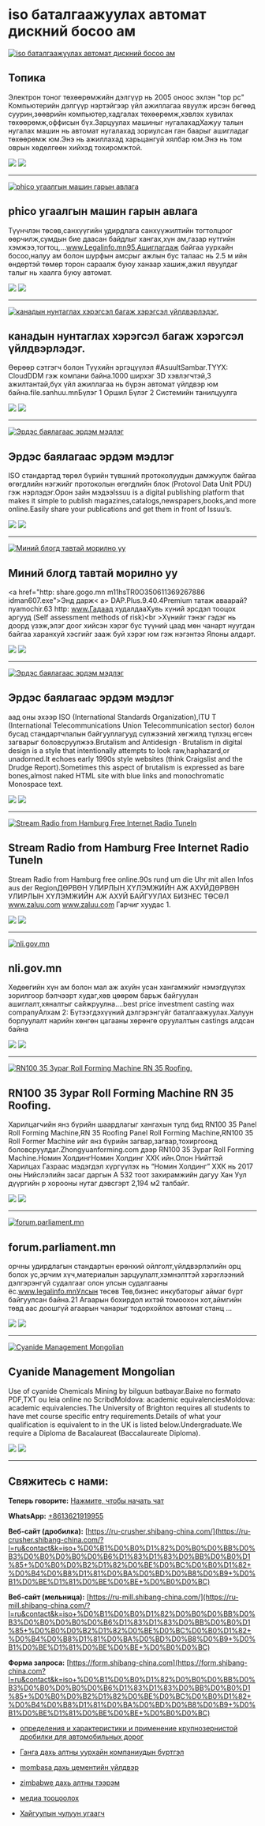 # iso баталгаажуулах автомат дискний босоо ам

<a href="https://swt.shibang-china.com/?l=ru&img&k=iso+%D0%B1%D0%B0%D1%82%D0%B0%D0%BB%D0%B3%D0%B0%D0%B0%D0%B6%D1%83%D1%83%D0%BB%D0%B0%D1%85+%D0%B0%D0%B2%D1%82%D0%BE%D0%BC%D0%B0%D1%82+%D0%B4%D0%B8%D1%81%D0%BA%D0%BD%D0%B8%D0%B9+%D0%B1%D0%BE%D1%81%D0%BE%D0%BE+%D0%B0%D0%BC" target="_blank">![iso баталгаажуулах автомат дискний босоо ам](http://static.shibang-china.com/all-800x300/245.jpg)</a>

## Топика
Электрон тоног төхөөрөмжийн дэлгүүр нь 2005 оноос эхлэн &quot;top pc&quot; Компьютерийн дэлгүүр нэртэйгээр үйл ажиллагаа явуулж ирсэн бөгөөд суурин,зөөврийн компьютер,хадгалах төхөөрөмж,хэвлэх хувилах төхөөрөмж,оффисын бүх.Зарцуулах машиныг нугалахадХажуу талын нугалах машин нь автомат нугалахад зориулсан ган баарыг ашигладаг төхөөрөмж юм.Энэ нь ажиллахад харьцангуй хялбар юм.Энэ нь том оврын хөдөлгөөн хийхэд тохиромжтой.


<a href="https://whatsapp.shibangsoft.com/WhatsApp.php" target="_blank" title="WhatsApp">![](http://static.shibang-china.com/icon/whatsapp.png)</a> <a href="https://swt.shibang-china.com/?l=ru&icon&k=iso+%D0%B1%D0%B0%D1%82%D0%B0%D0%BB%D0%B3%D0%B0%D0%B0%D0%B6%D1%83%D1%83%D0%BB%D0%B0%D1%85+%D0%B0%D0%B2%D1%82%D0%BE%D0%BC%D0%B0%D1%82+%D0%B4%D0%B8%D1%81%D0%BA%D0%BD%D0%B8%D0%B9+%D0%B1%D0%BE%D1%81%D0%BE%D0%BE+%D0%B0%D0%BC" target="_blank">![](http://static.shibang-china.com/icon/chat-ru.png)</a>

---

<a href="https://swt.shibang-china.com/?l=ru&img&k=iso+%D0%B1%D0%B0%D1%82%D0%B0%D0%BB%D0%B3%D0%B0%D0%B0%D0%B6%D1%83%D1%83%D0%BB%D0%B0%D1%85+%D0%B0%D0%B2%D1%82%D0%BE%D0%BC%D0%B0%D1%82+%D0%B4%D0%B8%D1%81%D0%BA%D0%BD%D0%B8%D0%B9+%D0%B1%D0%BE%D1%81%D0%BE%D0%BE+%D0%B0%D0%BC" target="_blank">![phico угаалгын машин гарын авлага](http://static.shibang-china.com/all-800x300/721.jpg)</a>

## phico угаалгын машин гарын авлага
Түүнчлэн төсөв,санхүүгийн удирдлага санхүүжилтийн тогтолцоог өөрчилж,сумдын бие даасан байдлыг хангах,хүн ам,газар нутгийн хэмжээ,тогтоц,…www.Legalinfo.mn95.Ашиглагдаж байгаа уурхайн босоо,налуу ам болон шурфын амсрыг ажлын бус талаас нь 2.5 м ийн өндөртэй төмөр торон сараалж буюу ханаар хашиж,ажил явуулдаг талыг нь хаалга буюу автомат.


<a href="https://whatsapp.shibangsoft.com/WhatsApp.php" target="_blank" title="WhatsApp">![](http://static.shibang-china.com/icon/whatsapp.png)</a> <a href="https://swt.shibang-china.com/?l=ru&icon&k=iso+%D0%B1%D0%B0%D1%82%D0%B0%D0%BB%D0%B3%D0%B0%D0%B0%D0%B6%D1%83%D1%83%D0%BB%D0%B0%D1%85+%D0%B0%D0%B2%D1%82%D0%BE%D0%BC%D0%B0%D1%82+%D0%B4%D0%B8%D1%81%D0%BA%D0%BD%D0%B8%D0%B9+%D0%B1%D0%BE%D1%81%D0%BE%D0%BE+%D0%B0%D0%BC" target="_blank">![](http://static.shibang-china.com/icon/chat-ru.png)</a>

---

<a href="https://swt.shibang-china.com/?l=ru&img&k=iso+%D0%B1%D0%B0%D1%82%D0%B0%D0%BB%D0%B3%D0%B0%D0%B0%D0%B6%D1%83%D1%83%D0%BB%D0%B0%D1%85+%D0%B0%D0%B2%D1%82%D0%BE%D0%BC%D0%B0%D1%82+%D0%B4%D0%B8%D1%81%D0%BA%D0%BD%D0%B8%D0%B9+%D0%B1%D0%BE%D1%81%D0%BE%D0%BE+%D0%B0%D0%BC" target="_blank">![канадын нунтаглах хэрэгсэл багаж хэрэгсэл үйлдвэрлэдэг.](http://static.shibang-china.com/all-800x300/62.jpg)</a>

## канадын нунтаглах хэрэгсэл багаж хэрэгсэл үйлдвэрлэдэг.
Өөрөөр сэтгэгч болон Түүхийн эргэцүүлэл #AsuultSambar.ТҮҮХ: CloudDDM гэж компани байна.1000 ширхэг 3D хэвлэгчтэй,3 ажилтантай,бүх үйл ажиллагаа нь бүрэн автомат үйлдвэр юм байна.file.sanhuu.mnБүлэг 1 Оршил Бүлэг 2 Системийн танилцуулга


<a href="https://whatsapp.shibangsoft.com/WhatsApp.php" target="_blank" title="WhatsApp">![](http://static.shibang-china.com/icon/whatsapp.png)</a> <a href="https://swt.shibang-china.com/?l=ru&icon&k=iso+%D0%B1%D0%B0%D1%82%D0%B0%D0%BB%D0%B3%D0%B0%D0%B0%D0%B6%D1%83%D1%83%D0%BB%D0%B0%D1%85+%D0%B0%D0%B2%D1%82%D0%BE%D0%BC%D0%B0%D1%82+%D0%B4%D0%B8%D1%81%D0%BA%D0%BD%D0%B8%D0%B9+%D0%B1%D0%BE%D1%81%D0%BE%D0%BE+%D0%B0%D0%BC" target="_blank">![](http://static.shibang-china.com/icon/chat-ru.png)</a>

---

<a href="https://swt.shibang-china.com/?l=ru&img&k=iso+%D0%B1%D0%B0%D1%82%D0%B0%D0%BB%D0%B3%D0%B0%D0%B0%D0%B6%D1%83%D1%83%D0%BB%D0%B0%D1%85+%D0%B0%D0%B2%D1%82%D0%BE%D0%BC%D0%B0%D1%82+%D0%B4%D0%B8%D1%81%D0%BA%D0%BD%D0%B8%D0%B9+%D0%B1%D0%BE%D1%81%D0%BE%D0%BE+%D0%B0%D0%BC" target="_blank">![Эрдэс баялагаас эрдэм мэдлэг](http://static.shibang-china.com/all-800x300/1129.jpg)</a>

## Эрдэс баялагаас эрдэм мэдлэг
ISO стандартад төрөл бүрийн түвшний протоколуудын дамжуулж байгаа өгөгдлийн нэгжийг протоколын өгөгдлийн блок (Protovol Data Unit PDU) гэж нэрлэдэг.Орон зайн мэдээIssuu is a digital publishing platform that makes it simple to publish magazines,catalogs,newspapers,books,and more online.Easily share your publications and get them in front of Issuu’s.


<a href="https://whatsapp.shibangsoft.com/WhatsApp.php" target="_blank" title="WhatsApp">![](http://static.shibang-china.com/icon/whatsapp.png)</a> <a href="https://swt.shibang-china.com/?l=ru&icon&k=iso+%D0%B1%D0%B0%D1%82%D0%B0%D0%BB%D0%B3%D0%B0%D0%B0%D0%B6%D1%83%D1%83%D0%BB%D0%B0%D1%85+%D0%B0%D0%B2%D1%82%D0%BE%D0%BC%D0%B0%D1%82+%D0%B4%D0%B8%D1%81%D0%BA%D0%BD%D0%B8%D0%B9+%D0%B1%D0%BE%D1%81%D0%BE%D0%BE+%D0%B0%D0%BC" target="_blank">![](http://static.shibang-china.com/icon/chat-ru.png)</a>

---

<a href="https://swt.shibang-china.com/?l=ru&img&k=iso+%D0%B1%D0%B0%D1%82%D0%B0%D0%BB%D0%B3%D0%B0%D0%B0%D0%B6%D1%83%D1%83%D0%BB%D0%B0%D1%85+%D0%B0%D0%B2%D1%82%D0%BE%D0%BC%D0%B0%D1%82+%D0%B4%D0%B8%D1%81%D0%BA%D0%BD%D0%B8%D0%B9+%D0%B1%D0%BE%D1%81%D0%BE%D0%BE+%D0%B0%D0%BC" target="_blank">![Миний блогд тавтай морилно уу](http://static.shibang-china.com/all-800x300/1319.jpg)</a>

## Миний блогд тавтай морилно уу
&lt;a href=&quot;http: share.gogo.mn m11hsTR0O350611369267886 idman607.exe&quot;&gt;Энд дарж&lt; a&gt; DAP.Plus.9.40.4Premium татаж аваарай? nyamochir.63 http: www.Гадаад худалдааХувь хүний эрсдэл тооцох аргууд (Self assessment methods of risk)&lt;br &gt;Хүнийг тэнэг гэдэг нь доорд үзэж,элэг доог хийсэн хэрэг бус түүний цаад мөн чанарт нуугдан байгаа харанхуй хэсгийг зааж буй хэрэг юм гэж нэгэнтээ Японы алдарт.


<a href="https://whatsapp.shibangsoft.com/WhatsApp.php" target="_blank" title="WhatsApp">![](http://static.shibang-china.com/icon/whatsapp.png)</a> <a href="https://swt.shibang-china.com/?l=ru&icon&k=iso+%D0%B1%D0%B0%D1%82%D0%B0%D0%BB%D0%B3%D0%B0%D0%B0%D0%B6%D1%83%D1%83%D0%BB%D0%B0%D1%85+%D0%B0%D0%B2%D1%82%D0%BE%D0%BC%D0%B0%D1%82+%D0%B4%D0%B8%D1%81%D0%BA%D0%BD%D0%B8%D0%B9+%D0%B1%D0%BE%D1%81%D0%BE%D0%BE+%D0%B0%D0%BC" target="_blank">![](http://static.shibang-china.com/icon/chat-ru.png)</a>

---

<a href="https://swt.shibang-china.com/?l=ru&img&k=iso+%D0%B1%D0%B0%D1%82%D0%B0%D0%BB%D0%B3%D0%B0%D0%B0%D0%B6%D1%83%D1%83%D0%BB%D0%B0%D1%85+%D0%B0%D0%B2%D1%82%D0%BE%D0%BC%D0%B0%D1%82+%D0%B4%D0%B8%D1%81%D0%BA%D0%BD%D0%B8%D0%B9+%D0%B1%D0%BE%D1%81%D0%BE%D0%BE+%D0%B0%D0%BC" target="_blank">![Эрдэс баялагаас эрдэм мэдлэг](http://static.shibang-china.com/all-800x300/525.jpg)</a>

## Эрдэс баялагаас эрдэм мэдлэг
аад оны эхээр ISO (International Standards Organization),ITU T (International Telecommunications Union Telecommunication sector) болон бусад стандартчлалын байгууллагууд сүлжээний хөгжилд түлхэц өгсөн загварыг боловсруулжээ.Brutalism and Antidesign&nbsp;&#0183;&#32;Brutalism in digital design is a style that intentionally attempts to look raw,haphazard,or unadorned.It echoes early 1990s style websites (think Craigslist and the Drudge Report).Sometimes this aspect of brutalism is expressed as bare bones,almost naked HTML site with blue links and monochromatic Monospace text.


<a href="https://whatsapp.shibangsoft.com/WhatsApp.php" target="_blank" title="WhatsApp">![](http://static.shibang-china.com/icon/whatsapp.png)</a> <a href="https://swt.shibang-china.com/?l=ru&icon&k=iso+%D0%B1%D0%B0%D1%82%D0%B0%D0%BB%D0%B3%D0%B0%D0%B0%D0%B6%D1%83%D1%83%D0%BB%D0%B0%D1%85+%D0%B0%D0%B2%D1%82%D0%BE%D0%BC%D0%B0%D1%82+%D0%B4%D0%B8%D1%81%D0%BA%D0%BD%D0%B8%D0%B9+%D0%B1%D0%BE%D1%81%D0%BE%D0%BE+%D0%B0%D0%BC" target="_blank">![](http://static.shibang-china.com/icon/chat-ru.png)</a>

---

<a href="https://swt.shibang-china.com/?l=ru&img&k=iso+%D0%B1%D0%B0%D1%82%D0%B0%D0%BB%D0%B3%D0%B0%D0%B0%D0%B6%D1%83%D1%83%D0%BB%D0%B0%D1%85+%D0%B0%D0%B2%D1%82%D0%BE%D0%BC%D0%B0%D1%82+%D0%B4%D0%B8%D1%81%D0%BA%D0%BD%D0%B8%D0%B9+%D0%B1%D0%BE%D1%81%D0%BE%D0%BE+%D0%B0%D0%BC" target="_blank">![Stream Radio from Hamburg Free Internet Radio TuneIn](http://static.shibang-china.com/all-800x300/341.jpg)</a>

## Stream Radio from Hamburg Free Internet Radio TuneIn
Stream Radio from Hamburg free online.90s rund um die Uhr mit allen Infos aus der RegionДӨРВӨН УЛИРЛЫН ХҮЛЭМЖИЙН АЖ АХУЙДӨРВӨН УЛИРЛЫН ХҮЛЭМЖИЙН АЖ АХУЙ БАЙГУУЛАХ БИЗНЕС ТӨСӨЛ www.zaluu.com www.zaluu.com Гарчиг хуудас 1.


<a href="https://whatsapp.shibangsoft.com/WhatsApp.php" target="_blank" title="WhatsApp">![](http://static.shibang-china.com/icon/whatsapp.png)</a> <a href="https://swt.shibang-china.com/?l=ru&icon&k=iso+%D0%B1%D0%B0%D1%82%D0%B0%D0%BB%D0%B3%D0%B0%D0%B0%D0%B6%D1%83%D1%83%D0%BB%D0%B0%D1%85+%D0%B0%D0%B2%D1%82%D0%BE%D0%BC%D0%B0%D1%82+%D0%B4%D0%B8%D1%81%D0%BA%D0%BD%D0%B8%D0%B9+%D0%B1%D0%BE%D1%81%D0%BE%D0%BE+%D0%B0%D0%BC" target="_blank">![](http://static.shibang-china.com/icon/chat-ru.png)</a>

---

<a href="https://swt.shibang-china.com/?l=ru&img&k=iso+%D0%B1%D0%B0%D1%82%D0%B0%D0%BB%D0%B3%D0%B0%D0%B0%D0%B6%D1%83%D1%83%D0%BB%D0%B0%D1%85+%D0%B0%D0%B2%D1%82%D0%BE%D0%BC%D0%B0%D1%82+%D0%B4%D0%B8%D1%81%D0%BA%D0%BD%D0%B8%D0%B9+%D0%B1%D0%BE%D1%81%D0%BE%D0%BE+%D0%B0%D0%BC" target="_blank">![nli.gov.mn](http://static.shibang-china.com/all-800x300/1453.jpg)</a>

## nli.gov.mn
Хөдөөгийн хүн ам болон мал аж ахуйн усан хангамжийг нэмэгдүүлэх зорилгоор бэлчээрт худаг,хөв цөөрөм барьж байгуулан ашиглалт,хяналтыг сайжруулна.…best price investment casting wax companyАлхам 2: Бүтээгдэхүүний дэлгэрэнгүйг баталгаажуулах.Халуун борлуулалт нарийн хөнгөн цагааны хөрөнгө оруулалтын castings алдсан байна


<a href="https://whatsapp.shibangsoft.com/WhatsApp.php" target="_blank" title="WhatsApp">![](http://static.shibang-china.com/icon/whatsapp.png)</a> <a href="https://swt.shibang-china.com/?l=ru&icon&k=iso+%D0%B1%D0%B0%D1%82%D0%B0%D0%BB%D0%B3%D0%B0%D0%B0%D0%B6%D1%83%D1%83%D0%BB%D0%B0%D1%85+%D0%B0%D0%B2%D1%82%D0%BE%D0%BC%D0%B0%D1%82+%D0%B4%D0%B8%D1%81%D0%BA%D0%BD%D0%B8%D0%B9+%D0%B1%D0%BE%D1%81%D0%BE%D0%BE+%D0%B0%D0%BC" target="_blank">![](http://static.shibang-china.com/icon/chat-ru.png)</a>

---

<a href="https://swt.shibang-china.com/?l=ru&img&k=iso+%D0%B1%D0%B0%D1%82%D0%B0%D0%BB%D0%B3%D0%B0%D0%B0%D0%B6%D1%83%D1%83%D0%BB%D0%B0%D1%85+%D0%B0%D0%B2%D1%82%D0%BE%D0%BC%D0%B0%D1%82+%D0%B4%D0%B8%D1%81%D0%BA%D0%BD%D0%B8%D0%B9+%D0%B1%D0%BE%D1%81%D0%BE%D0%BE+%D0%B0%D0%BC" target="_blank">![RN100 35 Зураг Roll Forming Machine RN 35 Roofing.](http://static.shibang-china.com/all-800x300/859.jpg)</a>

## RN100 35 Зураг Roll Forming Machine RN 35 Roofing.
Харилцагчийн янз бүрийн шаардлагыг хангахын тулд бид RN100 35 Panel Roll Forming Machine,RN 35 Roofing Panel Roll Forming Machine,RN100 35 Roll Former Machine ийг янз бүрийн загвар,загвар,тохиргоонд боловсруулдаг.Zhongyuanforming.com дээр RN100 35 Зураг Roll Forming Machine.Номин ХолдингНомин Холдинг ХХК ийн.Олон Нийттэй Харилцах Газраас мэдэгдэл хүргүүлэх нь “Номин Холдинг” ХХК нь 2017 оны Нийслэлийн засаг даргын А 532 тоот захирамжийн дагуу Хан Уул дүүргийн р хорооны нутаг дэвсгэрт 2,194 м2 талбайг.


<a href="https://whatsapp.shibangsoft.com/WhatsApp.php" target="_blank" title="WhatsApp">![](http://static.shibang-china.com/icon/whatsapp.png)</a> <a href="https://swt.shibang-china.com/?l=ru&icon&k=iso+%D0%B1%D0%B0%D1%82%D0%B0%D0%BB%D0%B3%D0%B0%D0%B0%D0%B6%D1%83%D1%83%D0%BB%D0%B0%D1%85+%D0%B0%D0%B2%D1%82%D0%BE%D0%BC%D0%B0%D1%82+%D0%B4%D0%B8%D1%81%D0%BA%D0%BD%D0%B8%D0%B9+%D0%B1%D0%BE%D1%81%D0%BE%D0%BE+%D0%B0%D0%BC" target="_blank">![](http://static.shibang-china.com/icon/chat-ru.png)</a>

---

<a href="https://swt.shibang-china.com/?l=ru&img&k=iso+%D0%B1%D0%B0%D1%82%D0%B0%D0%BB%D0%B3%D0%B0%D0%B0%D0%B6%D1%83%D1%83%D0%BB%D0%B0%D1%85+%D0%B0%D0%B2%D1%82%D0%BE%D0%BC%D0%B0%D1%82+%D0%B4%D0%B8%D1%81%D0%BA%D0%BD%D0%B8%D0%B9+%D0%B1%D0%BE%D1%81%D0%BE%D0%BE+%D0%B0%D0%BC" target="_blank">![forum.parliament.mn](http://static.shibang-china.com/all-800x300/1509.jpg)</a>

## forum.parliament.mn
орчны удирдлагын стандартын ерөнхий ойлголт,үйлдвэрлэлийн орц болох ус,эрчим хүч,материалын зарцуулалт,хэмнэлттэй хэрэглээний дэлгэрэнгүй судалгааг олон улсын судалгааны ёс.www.legalinfo.mnУлсын төсөв Төв,бизнес инкубаторыг аймаг бүрт байгуулсан байна.21 Агаарын бохирдол ихтэй томоохон хот,аймгийн төвд аас доошгүй агаарын чанарыг тодорхойлох автомат станц …


<a href="https://whatsapp.shibangsoft.com/WhatsApp.php" target="_blank" title="WhatsApp">![](http://static.shibang-china.com/icon/whatsapp.png)</a> <a href="https://swt.shibang-china.com/?l=ru&icon&k=iso+%D0%B1%D0%B0%D1%82%D0%B0%D0%BB%D0%B3%D0%B0%D0%B0%D0%B6%D1%83%D1%83%D0%BB%D0%B0%D1%85+%D0%B0%D0%B2%D1%82%D0%BE%D0%BC%D0%B0%D1%82+%D0%B4%D0%B8%D1%81%D0%BA%D0%BD%D0%B8%D0%B9+%D0%B1%D0%BE%D1%81%D0%BE%D0%BE+%D0%B0%D0%BC" target="_blank">![](http://static.shibang-china.com/icon/chat-ru.png)</a>

---

<a href="https://swt.shibang-china.com/?l=ru&img&k=iso+%D0%B1%D0%B0%D1%82%D0%B0%D0%BB%D0%B3%D0%B0%D0%B0%D0%B6%D1%83%D1%83%D0%BB%D0%B0%D1%85+%D0%B0%D0%B2%D1%82%D0%BE%D0%BC%D0%B0%D1%82+%D0%B4%D0%B8%D1%81%D0%BA%D0%BD%D0%B8%D0%B9+%D0%B1%D0%BE%D1%81%D0%BE%D0%BE+%D0%B0%D0%BC" target="_blank">![Cyanide Management Mongolian](http://static.shibang-china.com/all-800x300/1359.jpg)</a>

## Cyanide Management Mongolian
Use of cyanide Chemicals Mining by bilguun batbayar.Baixe no formato PDF,TXT ou leia online no ScribdMoldova: academic equivalenciesMoldova: academic equivalencies.The University of Brighton requires all students to have met course specific entry requirements.Details of what your qualification is equivalent to in the UK is listed below.Undergraduate.We require a Diploma de Bacalaureat (Baccalaureate Diploma).


<a href="https://whatsapp.shibangsoft.com/WhatsApp.php" target="_blank" title="WhatsApp">![](http://static.shibang-china.com/icon/whatsapp.png)</a> <a href="https://swt.shibang-china.com/?l=ru&icon&k=iso+%D0%B1%D0%B0%D1%82%D0%B0%D0%BB%D0%B3%D0%B0%D0%B0%D0%B6%D1%83%D1%83%D0%BB%D0%B0%D1%85+%D0%B0%D0%B2%D1%82%D0%BE%D0%BC%D0%B0%D1%82+%D0%B4%D0%B8%D1%81%D0%BA%D0%BD%D0%B8%D0%B9+%D0%B1%D0%BE%D1%81%D0%BE%D0%BE+%D0%B0%D0%BC" target="_blank">![](http://static.shibang-china.com/icon/chat-ru.png)</a>

---
## Свяжитесь с нами:

**Теперь говорите:** [Нажмите, чтобы начать чат](https://swt.shibang-china.com?l=ru&contact&k=iso+%D0%B1%D0%B0%D1%82%D0%B0%D0%BB%D0%B3%D0%B0%D0%B0%D0%B6%D1%83%D1%83%D0%BB%D0%B0%D1%85+%D0%B0%D0%B2%D1%82%D0%BE%D0%BC%D0%B0%D1%82+%D0%B4%D0%B8%D1%81%D0%BA%D0%BD%D0%B8%D0%B9+%D0%B1%D0%BE%D1%81%D0%BE%D0%BE+%D0%B0%D0%BC)

**WhatsApp:**  [+8613621919955](https://whatsapp.shibangsoft.com/WhatsApp.php)

**Веб-сайт (дробилка):** [https://ru-crusher.shibang-china.com/](https://ru-crusher.shibang-china.com/?l=ru&contact&k=iso+%D0%B1%D0%B0%D1%82%D0%B0%D0%BB%D0%B3%D0%B0%D0%B0%D0%B6%D1%83%D1%83%D0%BB%D0%B0%D1%85+%D0%B0%D0%B2%D1%82%D0%BE%D0%BC%D0%B0%D1%82+%D0%B4%D0%B8%D1%81%D0%BA%D0%BD%D0%B8%D0%B9+%D0%B1%D0%BE%D1%81%D0%BE%D0%BE+%D0%B0%D0%BC)

**Веб-сайт (мельница):** [https://ru-mill.shibang-china.com/](https://ru-mill.shibang-china.com/?l=ru&contact&k=iso+%D0%B1%D0%B0%D1%82%D0%B0%D0%BB%D0%B3%D0%B0%D0%B0%D0%B6%D1%83%D1%83%D0%BB%D0%B0%D1%85+%D0%B0%D0%B2%D1%82%D0%BE%D0%BC%D0%B0%D1%82+%D0%B4%D0%B8%D1%81%D0%BA%D0%BD%D0%B8%D0%B9+%D0%B1%D0%BE%D1%81%D0%BE%D0%BE+%D0%B0%D0%BC)

**Форма запроса:** [https://form.shibang-china.com](https://form.shibang-china.com?l=ru&contact&k=iso+%D0%B1%D0%B0%D1%82%D0%B0%D0%BB%D0%B3%D0%B0%D0%B0%D0%B6%D1%83%D1%83%D0%BB%D0%B0%D1%85+%D0%B0%D0%B2%D1%82%D0%BE%D0%BC%D0%B0%D1%82+%D0%B4%D0%B8%D1%81%D0%BA%D0%BD%D0%B8%D0%B9+%D0%B1%D0%BE%D1%81%D0%BE%D0%BE+%D0%B0%D0%BC)

* [определения и характеристики и применение крупнозернистой дробилки для автомобильных дорог](../130/%D0%BE%D0%BF%D1%80%D0%B5%D0%B4%D0%B5%D0%BB%D0%B5%D0%BD%D0%B8%D1%8F%20%D0%B8%20%D1%85%D0%B0%D1%80%D0%B0%D0%BA%D1%82%D0%B5%D1%80%D0%B8%D1%81%D1%82%D0%B8%D0%BA%D0%B8%20%D0%B8%20%D0%BF%D1%80%D0%B8%D0%BC%D0%B5%D0%BD%D0%B5%D0%BD%D0%B8%D0%B5%20%D0%BA%D1%80%D1%83%D0%BF%D0%BD%D0%BE%D0%B7%D0%B5%D1%80%D0%BD%D0%B8%D1%81%D1%82%D0%BE%D0%B9%20%D0%B4%D1%80%D0%BE%D0%B1%D0%B8%D0%BB%D0%BA%D0%B8%20%D0%B4%D0%BB%D1%8F%20%D0%B0%D0%B2%D1%82%D0%BE%D0%BC%D0%BE%D0%B1%D0%B8%D0%BB%D1%8C%D0%BD%D1%8B%D1%85%20%D0%B4%D0%BE%D1%80%D0%BE%D0%B3.md)

* [Ганга дахь алтны уурхайн компаниудын бүртгэл](../127/%D0%93%D0%B0%D0%BD%D0%B3%D0%B0%20%D0%B4%D0%B0%D1%85%D1%8C%20%D0%B0%D0%BB%D1%82%D0%BD%D1%8B%20%D1%83%D1%83%D1%80%D1%85%D0%B0%D0%B9%D0%BD%20%D0%BA%D0%BE%D0%BC%D0%BF%D0%B0%D0%BD%D0%B8%D1%83%D0%B4%D1%8B%D0%BD%20%D0%B1%D2%AF%D1%80%D1%82%D0%B3%D1%8D%D0%BB.md)

* [mombasa дахь цементийн үйлдвэр](../128/mombasa%20%D0%B4%D0%B0%D1%85%D1%8C%20%D1%86%D0%B5%D0%BC%D0%B5%D0%BD%D1%82%D0%B8%D0%B9%D0%BD%20%D2%AF%D0%B9%D0%BB%D0%B4%D0%B2%D1%8D%D1%80.md)

* [zimbabwe дахь алтны тээрэм](../126/zimbabwe%20%D0%B4%D0%B0%D1%85%D1%8C%20%D0%B0%D0%BB%D1%82%D0%BD%D1%8B%20%D1%82%D1%8D%D1%8D%D1%80%D1%8D%D0%BC.md)

* [медиа тооцоолох](../128/%D0%BC%D0%B5%D0%B4%D0%B8%D0%B0%20%D1%82%D0%BE%D0%BE%D1%86%D0%BE%D0%BE%D0%BB%D0%BE%D1%85.md)

* [Хайгуулын чулуун угаагч](../129/%D0%A5%D0%B0%D0%B9%D0%B3%D1%83%D1%83%D0%BB%D1%8B%D0%BD%20%D1%87%D1%83%D0%BB%D1%83%D1%83%D0%BD%20%D1%83%D0%B3%D0%B0%D0%B0%D0%B3%D1%87.md)